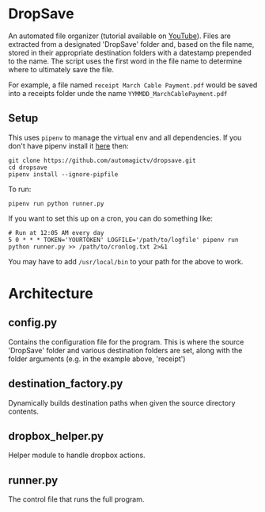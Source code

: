 # DropSave
An automated file organizer (tutorial available on [YouTube](https://youtu.be/hlt5ZUNs4Ns)). Files are extracted from a designated 'DropSave' folder and, based on the file name, stored in their appropriate destination folders with a datestamp prepended to the name. The script uses the first word in the file name to determine where to ultimately save the file.

For example, a file named `receipt March Cable Payment.pdf` would be saved into a receipts folder unde the name `YYMMDD_MarchCablePayment.pdf`

## Setup
This uses `pipenv` to manage the virtual env and all dependencies. If you don't have pipenv install it [here](https://pypi.org/project/pipenv/) then:

```
git clone https://github.com/automagictv/dropsave.git
cd dropsave
pipenv install --ignore-pipfile
```

To run:

```
pipenv run python runner.py
```

If you want to set this up on a cron, you can do something like:

```
# Run at 12:05 AM every day
5 0 * * * TOKEN='YOURTOKEN' LOGFILE='/path/to/logfile' pipenv run python runner.py >> /path/to/cronlog.txt 2>&1
```

You may have to add `/usr/local/bin` to your path for the above to work.

# Architecture

## config.py
Contains the configuration file for the program. This is where the source 'DropSave' folder and various destination folders are set, along with the folder arguments (e.g. in the example above, 'receipt')

## destination_factory.py
Dynamically builds destination paths when given the source directory contents.

## dropbox_helper.py
Helper module to handle dropbox actions.

## runner.py
The control file that runs the full program.
